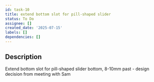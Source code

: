 ```yaml
---
id: task-10
title: extend bottom slot for pill-shaped slider
status: To Do
assignee: []
created_date: '2025-07-15'
labels: []
dependencies: []
---
```


## Description

Extend bottom slot for pill-shaped slider bottom, 8-10mm past - design decision from meeting with Sam

